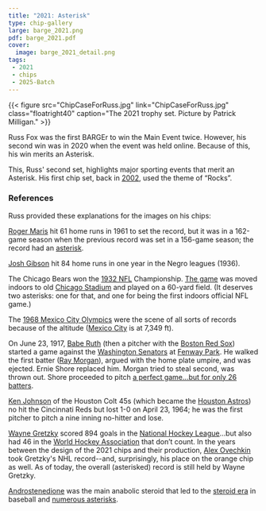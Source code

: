 ```yaml
---
title: "2021: Asterisk"
type: chip-gallery
large: barge_2021.png
pdf: barge_2021.pdf
cover:
  image: barge_2021_detail.png
tags:
 - 2021
 - chips
 - 2025-Batch
---
```

{{< figure src="ChipCaseForRuss.jpg"
    link="ChipCaseForRuss.jpg"
    class="floatright40" 
    caption="The 2021 trophy set. Picture by Patrick Milligan." >}}

Russ Fox was the first BARGEr to win the Main Event twice.  However,
his second win was in 2020 when the event was held online.  Because of this,
his win merits an Asterisk.

This, Russ' second set, highlights major sporting events that merit an
Asterisk.  His first chip set, back in [2002](../2002/), used the theme of
“Rocks”.


### References

Russ provided these explanations for the images on his chips:

[Roger Maris](https://en.wikipedia.org/wiki/Roger_Maris) hit 61 home runs in
1961 to set the record, but it was in a 162-game season when the previous
record was set in a 156-game season; the record had an
[asterisk](https://www.imdb.com/title/tt0250934/).

[Josh Gibson](https://en.wikipedia.org/wiki/Josh_Gibson) hit 84 home runs in
one year in the Negro leagues (1936).

The Chicago Bears won the [1932 NFL](https://en.wikipedia.org/wiki/1932_NFL_season) Championship. [The
game](https://en.wikipedia.org/wiki/1932_NFL_Playoff_Game) was moved indoors to
old [Chicago Stadium](https://en.wikipedia.org/wiki/Chicago_Stadium)
and played on a 60-yard field. (It deserves two asterisks:
one for that, and one for being the first indoors official NFL game.)

The [1968 Mexico City Olympics](https://en.wikipedia.org/wiki/1968_Summer_Olympics) were the scene of all sorts of records because of the altitude ([Mexico City](https://mexicocity.cdmx.gob.mx/) is at 7,349 ft).

On June 23, 1917, [Babe Ruth](https://en.wikipedia.org/wiki/Babe_Ruth) (then a pitcher with the 
[Boston Red Sox](http://en.wikipedia.org/wiki/Boston_Red_Sox)) started a game against the 
[Washington Senators](https://en.wikipedia.org/wiki/Washington_Senators_(1901%E2%80%931960)) at 
[Fenway Park](https://www.mlb.com/redsox/ballpark). He walked the first batter ([Ray Morgan](http://en.wikipedia.org/wiki/Ray_Morgan)), argued with the home plate umpire, and was ejected.  Ernie Shore replaced him. Morgan tried to steal second, was thrown out. Shore proceeded to pitch [a perfect game...but for only 26 batters](https://www.newspapers.com/article/the-charlotte-observer-ernie-shore-relie/Ken/).

[Ken Johnson](https://en.wikipedia.org/wiki/Ken_Johnson_(right-handed_pitcher))
of the Houston Colt 45s (which became the [Houston
Astros](https://en.wikipedia.org/wiki/Houston_Astros#1962%E2%80%931964:_The_Colt_.45s))
no hit the Cincinnati Reds but lost 1-0 on April 23, 1964; he was the first
pitcher to pitch a nine inning no-hitter and lose.

[Wayne Gretzky](https://en.wikipedia.org/wiki/Wayne_Gretzky) scored 894 goals
in the [National Hockey
League](https://en.wikipedia.org/wiki/National_Hockey_League)…but also had 46
in the [World Hockey
Association](https://en.wikipedia.org/wiki/World_Hockey_Association) that don’t
count. In the years between the design of the 2021 chips and their production,
[Alex Ovechkin](https://en.wikipedia.org/wiki/Alexander_Ovechkin) took
Gretzky's NHL record--and, surprisingly, his place on the orange chip as
well. As of today, the overall (asterisked) record is still held by Wayne
Gretzky.

[Androstenedione](https://www.webmd.com/vitamins/ai/ingredientmono-780/androstenedione)
was the main anabolic steroid that led to the [steroid era](https://en.wikipedia.org/wiki/Doping_in_baseball) in baseball and
[nu](https://en.wikipedia.org/wiki/Biogenesis_scandal)[me](https://en.wikipedia.org/wiki/Mark_McGwire)[ro](https://en.wikipedia.org/wiki/Mitchell_Report)[us](https://en.wikipedia.org/wiki/BALCO_scandal)[ ](https://en.wikipedia.org/wiki/Jason_Giambi)[aste](https://en.wikipedia.org/wiki/Game_of_Shadows)[ris](https://en.wikipedia.org/wiki/Alex_Rodriguez)[ks](https://en.wikipedia.org/wiki/Juiced_(book)).
